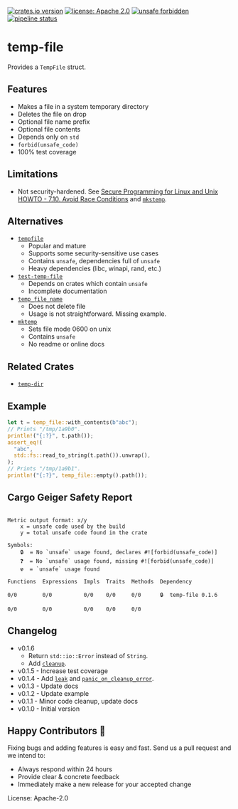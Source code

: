 [![crates.io version](https://img.shields.io/crates/v/temp-file.svg)](https://crates.io/crates/temp-file)
[![license: Apache 2.0](https://gitlab.com/leonhard-llc/ops/-/raw/main/license-apache-2.0.svg)](https://gitlab.com/leonhard-llc/ops/-/raw/main/temp-file/LICENSE)
[![unsafe forbidden](https://gitlab.com/leonhard-llc/ops/-/raw/main/unsafe-forbidden.svg)](https://github.com/rust-secure-code/safety-dance/)
[![pipeline status](https://gitlab.com/leonhard-llc/ops/badges/main/pipeline.svg)](https://gitlab.com/leonhard-llc/ops/-/pipelines)

# temp-file

Provides a `TempFile` struct.

## Features
- Makes a file in a system temporary directory
- Deletes the file on drop
- Optional file name prefix
- Optional file contents
- Depends only on `std`
- `forbid(unsafe_code)`
- 100% test coverage

## Limitations
- Not security-hardened. See
  [Secure Programming for Linux and Unix HOWTO - 7.10. Avoid Race Conditions](https://tldp.org/HOWTO/Secure-Programs-HOWTO/avoid-race.html)
  and [`mkstemp`](https://linux.die.net/man/3/mkstemp).

## Alternatives
- [`tempfile`](https://crates.io/crates/tempfile)
  - Popular and mature
  - Supports some security-sensitive use cases
  - Contains `unsafe`, dependencies full of `unsafe`
  - Heavy dependencies (libc, winapi, rand, etc.)
- [`test-temp-file`](https://crates.io/crates/test-temp-file)
  - Depends on crates which contain `unsafe`
  - Incomplete documentation
- [`temp_file_name`](https://crates.io/crates/temp_file_name)
  - Does not delete file
  - Usage is not straightforward.  Missing example.
- [`mktemp`](https://crates.io/crates/mktemp)
  - Sets file mode 0600 on unix
  - Contains `unsafe`
  - No readme or online docs

## Related Crates
- [`temp-dir`](https://crates.io/crates/temp-dir)

## Example
```rust
let t = temp_file::with_contents(b"abc");
// Prints "/tmp/1a9b0".
println!("{:?}", t.path());
assert_eq!(
  "abc",
  std::fs::read_to_string(t.path()).unwrap(),
);
// Prints "/tmp/1a9b1".
println!("{:?}", temp_file::empty().path());
```

## Cargo Geiger Safety Report
```

Metric output format: x/y
    x = unsafe code used by the build
    y = total unsafe code found in the crate

Symbols: 
    🔒  = No `unsafe` usage found, declares #![forbid(unsafe_code)]
    ❓  = No `unsafe` usage found, missing #![forbid(unsafe_code)]
    ☢️  = `unsafe` usage found

Functions  Expressions  Impls  Traits  Methods  Dependency

0/0        0/0          0/0    0/0     0/0      🔒  temp-file 0.1.6

0/0        0/0          0/0    0/0     0/0    

```
## Changelog
- v0.1.6
  - Return `std::io::Error` instead of `String`.
  - Add
    [`cleanup`](https://docs.rs/temp-file/latest/temp_file/struct.TempFile.html#method.cleanup).
- v0.1.5 - Increase test coverage
- v0.1.4 - Add
  [`leak`](https://docs.rs/temp-file/latest/temp_file/struct.TempFile.html#method.leak)
  and
  [`panic_on_cleanup_error`](https://docs.rs/temp-file/latest/temp_file/struct.TempFile.html#method.panic_on_cleanup_error).
- v0.1.3 - Update docs
- v0.1.2 - Update example
- v0.1.1 - Minor code cleanup, update docs
- v0.1.0 - Initial version

## Happy Contributors 🙂
Fixing bugs and adding features is easy and fast.
Send us a pull request and we intend to:
- Always respond within 24 hours
- Provide clear & concrete feedback
- Immediately make a new release for your accepted change

License: Apache-2.0
